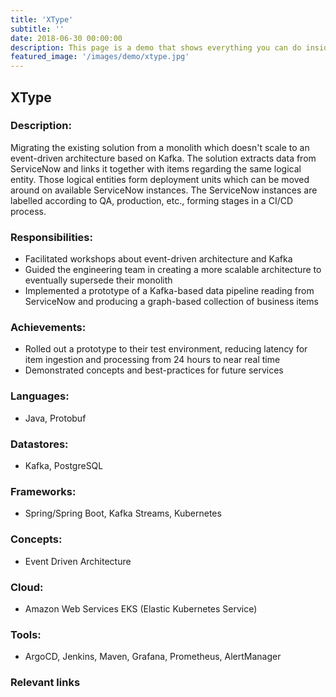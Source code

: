 ```yaml
---
title: 'XType'
subtitle: ''
date: 2018-06-30 00:00:00
description: This page is a demo that shows everything you can do inside portfolio and blog posts.
featured_image: '/images/demo/xtype.jpg'
---
```


## XType

### Description:
Migrating the existing solution from a monolith which doesn't scale to an event-driven architecture based on Kafka. The solution extracts data from ServiceNow and links it together with items regarding the same logical entity. Those logical entities form deployment units which can be moved around on available ServiceNow instances. The ServiceNow instances are labelled according to QA, production, etc., forming stages in a CI/CD process.

### Responsibilities:
- Facilitated workshops about event-driven architecture and Kafka
- Guided the engineering team in creating a more scalable architecture to eventually supersede their monolith
- Implemented a prototype of a Kafka-based data pipeline reading from ServiceNow and producing a graph-based collection of business items

### Achievements:
- Rolled out a prototype to their test environment, reducing latency for item ingestion and processing from 24 hours to near real time
- Demonstrated concepts and best-practices for future services

### Languages:
- Java, Protobuf

### Datastores:
- Kafka, PostgreSQL

### Frameworks:
- Spring/Spring Boot, Kafka Streams, Kubernetes

### Concepts:
- Event Driven Architecture

### Cloud:
- Amazon Web Services EKS (Elastic Kubernetes Service)

### Tools:
- ArgoCD, Jenkins, Maven, Grafana, Prometheus, AlertManager

### Relevant links
